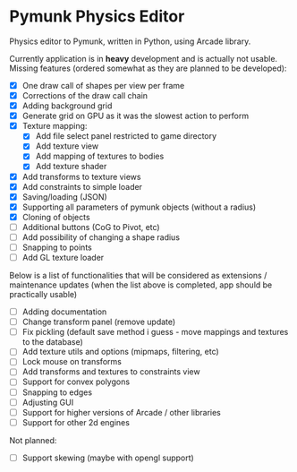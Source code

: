 # Pymunk Physics Editor

Physics editor to Pymunk, written in Python, using Arcade library.

Currently application is in **heavy** development and is actually not usable.
Missing features (ordered somewhat as they are planned to be developed):

- [x] One draw call of shapes per view per frame
- [x] Corrections of the draw call chain
- [x] Adding background grid
- [x] Generate grid on GPU as it was the slowest action to perform
- [x] Texture mapping:
   - [x] Add file select panel restricted to game directory
   - [x] Add texture view
   - [x] Add mapping of textures to bodies
   - [x] Add texture shader
- [x] Add transforms to texture views
- [x] Add constraints to simple loader
- [x] Saving/loading (JSON)
- [x] Supporting all parameters of pymunk objects (without a radius)
- [x] Cloning of objects
- [ ] Additional buttons (CoG to Pivot, etc)
- [ ] Add possibility of changing a shape radius
- [ ] Snapping to points
- [ ] Add GL texture loader

Below is a list of functionalities that will be considered as extensions / maintenance updates
(when the list above is completed, app should be practically usable)
- [ ] Adding documentation
- [ ] Change transform panel (remove update)
- [ ] Fix pickling (default save method i guess - move mappings and textures to the database)
- [ ] Add texture utils and options (mipmaps, filtering, etc)
- [ ] Lock mouse on transforms
- [ ] Add transforms and textures to constraints view
- [ ] Support for convex polygons
- [ ] Snapping to edges
- [ ] Adjusting GUI
- [ ] Support for higher versions of Arcade / other libraries
- [ ] Support for other 2d engines

Not planned:
- [ ] Support skewing (maybe with opengl support)